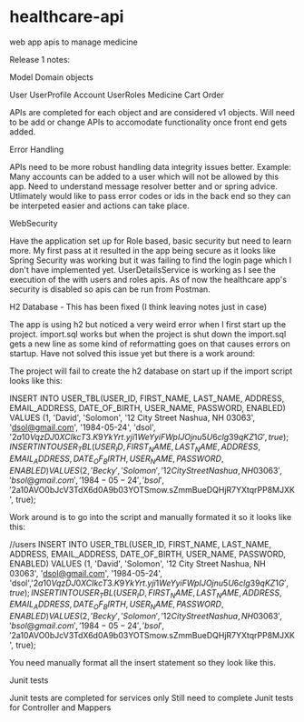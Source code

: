 # healthcare-api
web app apis to manage medicine

Release 1 notes:

Model Domain objects

User
UserProfile
Account
UserRoles
Medicine
Cart
Order

APIs are completed for each object and are considered v1 objects. Will need to be add or change APIs to accomodate functionality once front end gets added.

Error Handling

APIs need to be more robust handling data integrity issues better. Example: Many accounts can be added to a user which will not be allowed by this app.
Need to understand message resolver better and or spring advice.  Utlimately would like to pass error codes or ids in the back end so they can be interpeted easier 
and actions can take place.

WebSecurity 

Have the application set up for Role based, basic security but need to learn more.  My first pass at it resulted in the app being secure as it looks like Spring Security 
was working but it was failing to find the login page which I don't have implemented yet.  UserDetailsService is working as I see the execution of the with users and roles
apis.  As of now the healthcare app's security is disabled so apis can be run from Postman.

H2 Database  -  This has been fixed (I think leaving notes just in case)

The app is using h2 but noticed a very weird error when I first start up the project.   import.sql works but when the project is shut down the import.sql gets a new line
as some kind of reformatting goes on that causes errors on startup. Have not solved this issue yet but there is a work around:

The project will fail to create the h2 database on start up if the import script looks like this:

INSERT INTO USER_TBL(USER_ID, FIRST_NAME, LAST_NAME, ADDRESS, EMAIL_ADDRESS, DATE_OF_BIRTH, USER_NAME, PASSWORD,
                     ENABLED)
VALUES (1, 'David', 'Solomon', '12 City Street Nashua, NH 03063', 'dsol@gmail.com', '1984-05-24', 'dsol',
        '$2a$10$VqzDJ0XCIkcT3.K9YkYrt.yji1WeYyiFWpIJOjnu5U6clg39qKZ1G', true);
INSERT INTO USER_TBL(USER_ID, FIRST_NAME, LAST_NAME, ADDRESS, EMAIL_ADDRESS, DATE_OF_BIRTH, USER_NAME, PASSWORD,
                     ENABLED)
VALUES (2, 'Becky', 'Solomon', '12 City Street Nashua, NH 03063', 'bsol@gmail.com', '1984-05-24', 'bsol',
        '$2a$10$AVO0bJcV3TdX6d0A9b03YOTSmow.sZmmBueDQHjR7YXtqrPP8MJXK', true);
        
Work around is to go into the script and manually formated it so it looks like this:

//users
INSERT INTO USER_TBL(USER_ID, FIRST_NAME, LAST_NAME, ADDRESS, EMAIL_ADDRESS, DATE_OF_BIRTH, USER_NAME, PASSWORD, ENABLED) VALUES (1, 'David', 'Solomon', '12 City Street Nashua, NH 03063', 'dsol@gmail.com', '1984-05-24', 'dsol','$2a$10$VqzDJ0XCIkcT3.K9YkYrt.yji1WeYyiFWpIJOjnu5U6clg39qKZ1G', true);
INSERT INTO USER_TBL(USER_ID, FIRST_NAME, LAST_NAME, ADDRESS, EMAIL_ADDRESS, DATE_OF_BIRTH, USER_NAME, PASSWORD, ENABLED) VALUES (2, 'Becky', 'Solomon', '12 City Street Nashua, NH 03063', 'bsol@gmail.com', '1984-05-24', 'bsol','$2a$10$AVO0bJcV3TdX6d0A9b03YOTSmow.sZmmBueDQHjR7YXtqrPP8MJXK', true);

You need manually format all the insert statement so they look like this.


Junit tests

Junit tests are completed for services only 
Still need to complete Junit tests for Controller and Mappers
